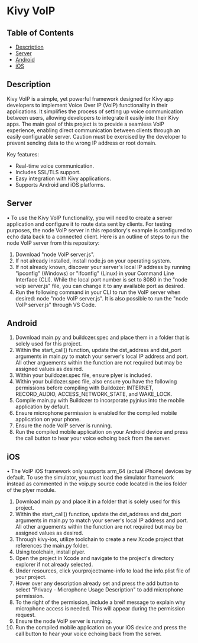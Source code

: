 # Kivy VoIP

## Table of Contents

- [Description](#description)
- [Server](#server)
- [Android](#android)
- [iOS](#iOS)

## Description

Kivy VoIP is a simple, yet powerful framework designed for Kivy app developers to implement Voice Over IP (VoIP) functionality in their applications.
It simplifies the process of setting up voice communication between users, allowing developers to integrate it easily into their Kivy apps.
The main goal of this project is to provide a seamless VoIP experience, enabling direct communication between clients through an easily configurable server.
Caution must be exercised by the developer to prevent sending data to the wrong IP address or root domain.

Key features:
- Real-time voice communication.
- Includes SSL/TLS support.
- Easy integration with Kivy applications.
- Supports Android and iOS platforms.

## Server

• To use the Kivy VoIP functionality, you will need to create a server application and configure it to route data sent by clients.
For testing purposes, the node VoIP server in this repository's example is configured to echo data back to a connected client.
Here is an outline of steps to run the node VoIP server from this repository:
1. Download "node VoIP server.js".
2. If not already installed, install node.js on your operating system.
3. If not already known, discover your server's local IP address by running "ipconfig" (Windows) or "ifconfig" (Linux) in your Command Line Interface (CLI).
   While the local port number is set to 8080 in the "node voip server.js" file, you can change it to any available port as desired.
4. Run the following command in your CLI to run the VoIP server when desired: node "node VoIP server.js". It is also possible to run the "node VoIP server.js"
   through VS Code.

## Android

1. Download main.py and buildozer.spec and place them in a folder that is solely used for this project.
2. Within the start_call() function, update the dst_address and dst_port arguments in main.py to match your server's local IP address and port.
   All other arguements within the function are not required but may be assigned values as desired.
3. Within your buildozer.spec file, ensure plyer is included.
4. Within your buildozer.spec file, also ensure you have the following permissions before compiling with Buildozer:
   INTERNET, RECORD_AUDIO, ACCESS_NETWORK_STATE, and WAKE_LOCK.
5. Compile main.py with Buildozer to incorporate pyjnius into the mobile application by default.
6. Ensure microphone permission is enabled for the compiled mobile application on your phone.
7. Ensure the node VoIP server is running.
8. Run the compiled mobile application on your Android device and press the call button to hear your voice echoing back from the server.

## iOS

• The VoIP iOS framework only supports arm_64 (actual iPhone) devices by default. To use the simulator, you must load the simulator
framework instead as commented in the voip.py source code located in the ios folder of the plyer module.
1. Download main.py and place it in a folder that is solely used for this project.
2. Within the start_call() function, update the dst_address and dst_port arguments in main.py to match your server's local IP address and port.
   All other arguements within the function are not required but may be assigned values as desired.
3. Through kivy-ios, utilize toolchain to create a new Xcode project that references the main.py folder.
4. Using toolchain, install plyer.
5. Open the project in Xcode and navigate to the project's directory explorer if not already selected.
6. Under resources, click yourprojectname-info to load the info.plist file of your project.
7. Hover over any description already set and press the add button to select "Privacy - Microphone Usage Description" to add microphone permission.
8. To the right of the permission, include a breif message to explain why microphone access is needed.
   This will appear during the permission request.
9. Ensure the node VoIP server is running.
10. Run the compiled mobile application on your iOS device and press the call button to hear your voice echoing back from the server.
